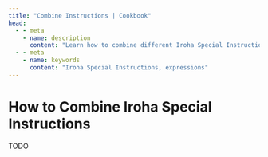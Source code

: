 ```yaml
---
title: "Combine Instructions | Cookbook"
head:
  - - meta
    - name: description
      content: "Learn how to combine different Iroha Special Instructions (ISI) via expressions."
  - - meta
    - name: keywords
      content: "Iroha Special Instructions, expressions"
---
```


# How to Combine Iroha Special Instructions

TODO